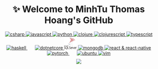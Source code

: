 <div align="center">
    <h1 align="center">✨ Welcome to MinhTu Thomas Hoang's GitHub </h1>
    <div align="center" style="margin-bottom: 10px">
        <a href="https://docs.microsoft.com/en-us/dotnet/csharp/" target="_blank">
            <img src="https://cdn.jsdelivr.net/gh/devicons/devicon/icons/csharp/csharp-original.svg" width=40 height=40
                alt="csharp" />
        </a>
        <a href="https://developer.mozilla.org/en-US/docs/Web/JavaScript" target="_blank">
            <img src="https://cdn.jsdelivr.net/gh/devicons/devicon/icons/javascript/javascript-original.svg" width="40"
                height="40" alt="javascript" />
        </a>
        <a href="https://www.python.org/" target="_blank">
            <img src="https://cdn.jsdelivr.net/gh/devicons/devicon/icons/python/python-original.svg" width=40 height=40
                alt="python" />
        </a>
        <a href="https://clojure.org/" target="_blank">
            <img src="https://cdn.jsdelivr.net/gh/devicons/devicon/icons/clojure/clojure-original.svg" width=40 height=40
                 alt="clojure" />
        </a>
        <a href="https://clojurescript.org/" target="_blank">
            <img src="https://cdn.jsdelivr.net/gh/devicons/devicon/icons/clojurescript/clojurescript-original.svg" width=40
                height=40 alt="clojurescript"/>
        </a>
        <a href="https://www.typescriptlang.org/" target="_blank">
            <img src="https://cdn.jsdelivr.net/gh/devicons/devicon/icons/typescript/typescript-original.svg" width=40
                height=40 alt="typescript" />
        </a>
        <a href="https://www.haskell.org/" target="_blank">
            <img src="https://cdn.jsdelivr.net/gh/devicons/devicon/icons/haskell/haskell-original.svg" width=40 height=40
                alt="haskell"/>
        </a>
        <span style="display:inline-block; margin-right:20px"></span>
        <a href="https://dotnet.microsoft.com/apps/aspnet/web-apps" target="_blank">
            <img src="https://cdn.jsdelivr.net/gh/devicons/devicon/icons/dotnetcore/dotnetcore-original.svg" width=40
                height=40 alt="dotnetcore" />
        </a>
        <a href="https://www.microsoft.com/en-us/sql-server" target="_blank">
            <img
                src="./sqlserver-icon.png" 
                width=40
                height=40
                alt="microsoftsqlserver"/>
        </a>
        <a href="https://www.mongodb.com/" target="_blank">
            <img src="https://cdn.jsdelivr.net/gh/devicons/devicon/icons/mongodb/mongodb-original.svg" width=40 height=40
                alt="mongodb"/>
        </a>
        <a href="https://reactjs.org/" target="_blank">
            <img src="https://cdn.jsdelivr.net/gh/devicons/devicon/icons/react/react-original-wordmark.svg" width=40 height=40
                alt="react & react-native"/>
        </a>
        <a href="https://pytorch.org/" target="_blank">
            <img src="https://www.vectorlogo.zone/logos/pytorch/pytorch-icon.svg" alt="pytorch" width="40"
                height="40" />
        </a>
        <span style="display:inline-block; margin-right:20px"></span>
        <a href="https://ubuntu.com/" target="_blank">
            <img src="https://cdn.jsdelivr.net/gh/devicons/devicon/icons/ubuntu/ubuntu-plain.svg" width=40 height=40
                alt="ubuntu"/>
        </a>
        <a href="https://github.com/vim/vim" target="_blank">
            <img src="https://cdn.jsdelivr.net/gh/devicons/devicon/icons/vim/vim-original.svg" alt="vim" width="40" height="40" />
        </a>
    </div>
    <div align="center"> <img src="https://visitor-badge.glitch.me/badge?page_id=m1nhtu99-hoang9" /></div>
</div>
